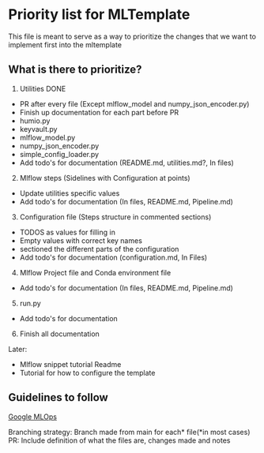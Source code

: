 # Priority list for MLTemplate

This file is meant to serve as a way to prioritize the changes that we want to implement first into the mltemplate

## What is there to prioritize?

1. Utilities DONE
  - PR after every file (Except mlflow_model and numpy_json_encoder.py)
  - Finish up documentation for each part before PR
  - humio.py
  - keyvault.py
  - mlflow_model.py
  - numpy_json_encoder.py
  - simple_config_loader.py
  - Add todo's for documentation (README.md, utilities.md?, In files)
2. Mlflow steps (Sidelines with Configuration at points)
  - Update utilities specific values
  - Add todo's for documentation (In files, README.md, Pipeline.md)
3. Configuration file (Steps structure in commented sections)
  - TODOS as values for filling in
  - Empty values with correct key names
  - sectioned the different parts of the configuration
  - Add todo's for documentation (configuration.md, In Files)
4. Mlflow Project file and Conda environment file
  - Add todo's for documentation (In files, README.md, Pipeline.md)
5. run.py
  - Add todo's for documentation
6. Finish all documentation

Later:
- Mlflow snippet tutorial Readme
- Tutorial for how to configure the template

## Guidelines to follow

[Google MLOps](https://cloud.google.com/architecture/mlops-continuous-delivery-and-automation-pipelines-in-machine-learning#mlops_level_1_ml_pipeline_automation)

Branching strategy: Branch made from main for each* file(*in most cases)
PR: Include definition of what the files are, changes made and notes
